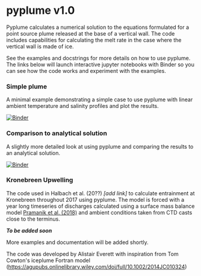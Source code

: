 # pyplume v1.0

Pyplume calculates a numerical solution to the equations formulated for a
point source plume released at the base of a vertical wall. The code includes
capabilities for calculating the melt rate in the case where the vertical wall
is made of ice.

See the examples and docstrings for more details on how to use pyplume. The links below will launch interactive jupyter notebooks with Binder so you can see how the code
works and experiment with the examples.

### Simple plume

A minimal example demonstrating a simple case to use pyplume with linear ambient
temperature and salinity profiles and plot the results.

[![Binder](https://mybinder.org/badge_logo.svg)](https://mybinder.org/v2/gh/alistaireverett/pyplume/master?filepath=examples%2Fsimple_plume.ipynb)

### Comparison to analytical solution

A slightly more detailed look at using pyplume and comparing the results to an
analytical solution.

[![Binder](https://mybinder.org/badge_logo.svg)](https://mybinder.org/v2/gh/alistaireverett/pyplume/master?filepath=examples%2Fpyplume_vs_analytical.ipynb)

### Kronebreen Upwelling

The code used in Halbach et al. (20??) *[add link]* to calculate entrainment at Kronebreen throughout 2017 using pyplume. The model is forced with a year long timeseries of discharges calculated using a surface mass balance model [Pramanik et al. (2018)](https://doi.org/10.1017/jog.2018.80) and ambient conditions taken from CTD casts close to the terminus.

***To be added soon***

More examples and documentation will be added shortly.

The code was developed by Alistair Everett with inspiration from Tom Cowton's iceplume Fortran model (https://agupubs.onlinelibrary.wiley.com/doi/full/10.1002/2014JC010324)

